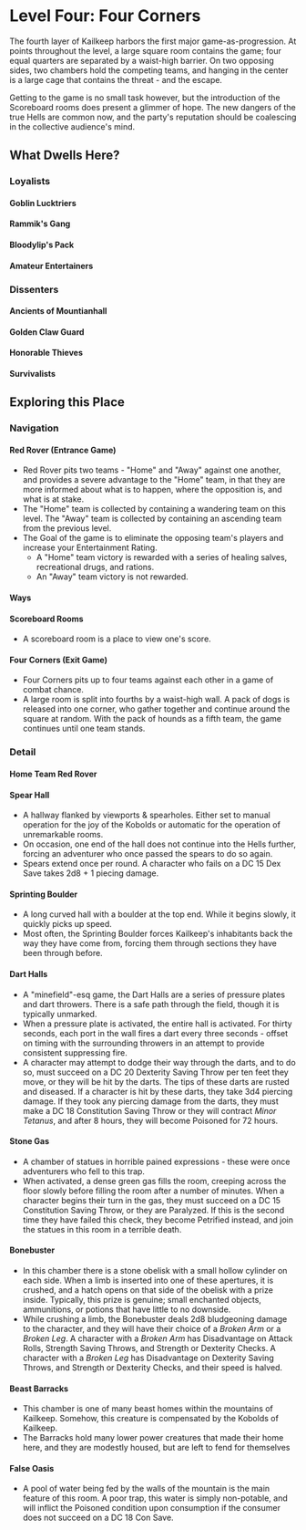 # Level Four: Four Corners
The fourth layer of Kailkeep harbors the first major game-as-progression. At points throughout the level, a large square room contains the game; four equal quarters are separated by a waist-high barrier. On two opposing sides, two chambers hold the competing teams, and hanging in the center is a large cage that contains the threat - and the escape. 

Getting to the game is no small task however, but the introduction of the Scoreboard rooms does present a glimmer of hope. The new dangers of the true Hells are common now, and the party's reputation should be coalescing in the collective audience's mind.

## What Dwells Here?
### Loyalists
#### Goblin Lucktriers
#### Rammik's Gang
#### Bloodylip's Pack
#### Amateur Entertainers
### Dissenters
#### Ancients of Mountianhall
#### Golden Claw Guard
#### Honorable Thieves
#### Survivalists
## Exploring this Place
### Navigation
#### Red Rover (Entrance Game)
- Red Rover pits two teams - "Home" and "Away" against one another, and provides a severe advantage to the "Home" team, in that they are more informed about what is to happen, where the opposition is, and what is at stake.
- The "Home" team is collected by containing a wandering team on this level. The "Away" team is collected by containing an ascending team from the previous level.
- The Goal of the game is to eliminate the opposing team's players and increase your Entertainment Rating. 
	- A "Home" team victory is rewarded with a series of healing salves, recreational drugs, and rations.
	- An "Away" team victory is not rewarded.
#### Ways
#### Scoreboard Rooms
- A scoreboard room is a place to view one's score.
#### Four Corners (Exit Game)
- Four Corners pits up to four teams against each other in a game of combat chance.
- A large room is split into fourths by a waist-high wall. A pack of dogs is released into one corner, who gather together and continue around the square at random. With the pack of hounds as a fifth team, the game continues until one team stands.
### Detail
#### Home Team Red Rover
#### Spear Hall
- A hallway flanked by viewports & spearholes. Either set to manual operation for the joy of the Kobolds or automatic for the operation of unremarkable rooms.
- On occasion, one end of the hall does not continue into the Hells further, forcing an adventurer who once passed the spears to do so again.
- Spears extend once per round. A character who fails on a DC 15 Dex Save takes 2d8 + 1 piecing damage.
#### Sprinting Boulder
- A long curved hall with a boulder at the top end. While it begins slowly, it quickly picks up speed.
- Most often, the Sprinting Boulder forces Kailkeep's inhabitants back the way they have come from, forcing them through sections they have been through before.
#### Dart Halls
- A "minefield"-esq game, the Dart Halls are a series of pressure plates and dart throwers. There is a safe path through the field, though it is typically unmarked.
- When a pressure plate is activated, the entire hall is activated. For thirty seconds, each port in the wall fires a dart every three seconds - offset on timing with the surrounding throwers in an attempt to provide consistent suppressing fire. 
- A character may attempt to dodge their way through the darts, and to do so, must succeed on a DC 20 Dexterity Saving Throw per ten feet they move, or they will be hit by the darts. The tips of these darts are rusted and diseased. If a character is hit by these darts, they take 3d4 piercing damage. If they took any piercing damage from the darts, they must make a DC 18 Constitution Saving Throw or they will contract *Minor Tetanus*, and after 8 hours, they will become Poisoned for 72 hours.
#### Stone Gas
- A chamber of statues in horrible pained expressions - these were once adventurers who fell to this trap.
- When activated, a dense green gas fills the room, creeping across the floor slowly before filling the room after a number of minutes. When a character begins their turn in the gas, they must succeed on a DC 15 Constitution Saving Throw, or they are Paralyzed. If this is the second time they have failed this check, they become Petrified instead, and join the statues in this room in a terrible death.
#### Bonebuster
- In this chamber there is a stone obelisk with a small hollow cylinder on each side. When a limb is inserted into one of these apertures, it is crushed, and a hatch opens on that side of the obelisk with a prize inside. Typically, this prize is genuine; small enchanted objects, ammunitions, or potions that have little to no downside.
- While crushing a limb, the Bonebuster deals 2d8 bludgeoning damage to the character, and they will have their choice of a *Broken Arm* or a *Broken Leg*. A character with a *Broken Arm* has Disadvantage on Attack Rolls, Strength Saving Throws, and Strength or Dexterity Checks. A character with a *Broken Leg* has Disadvantage on Dexterity Saving Throws, and Strength or Dexterity Checks, and their speed is halved.
#### Beast Barracks
- This chamber is one of many beast homes within the mountains of Kailkeep. Somehow, this creature is compensated by the Kobolds of Kailkeep.
- The Barracks hold many lower power creatures that made their home here, and they are modestly housed, but are left to fend for themselves 
#### False Oasis
- A pool of water being fed by the walls of the mountain is the main feature of this room. A poor trap, this water is simply non-potable, and will inflict the Poisoned condition upon consumption if the consumer does not succeed on a DC 18 Con Save.
